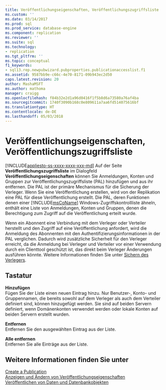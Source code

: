 ```yaml
---
title: Veröffentlichungseigenschaften, Veröffentlichungszugriffsliste | Microsoft-Dokumentation
ms.custom: ''
ms.date: 03/14/2017
ms.prod: sql
ms.prod_service: database-engine
ms.component: replication
ms.reviewer: ''
ms.suite: sql
ms.technology:
- replication
ms.tgt_pltfrm: ''
ms.topic: conceptual
f1_keywords:
- sql13.rep.newpubwizard.pubproperties.publicationaccesslist.f1
ms.assetid: 9587bb9e-c66c-4e70-8171-09b943ec2d50
caps.latest.revision: 20
author: MashaMSFT
ms.author: mathoma
manager: craigg
ms.openlocfilehash: f84b32e2d1a96d0416f1f5b8d6a73580a76af4ba
ms.sourcegitcommit: 1740f3090b168c0e809611a7aa6fd514075616bf
ms.translationtype: HT
ms.contentlocale: de-DE
ms.lasthandoff: 05/03/2018
---
```

# <a name="publication-properties-publication-access-list"></a>Veröffentlichungseigenschaften, Veröffentlichungszugriffsliste
[!INCLUDE[appliesto-ss-xxxx-xxxx-xxx-md](../../includes/appliesto-ss-xxxx-xxxx-xxx-md.md)]
  Auf der Seite **Veröffentlichungszugriffsliste** im Dialogfeld **Veröffentlichungseigenschaften** können Sie Anmeldungen, Konten und Gruppen zur Veröffentlichungszugriffsliste (PAL) hinzufügen und aus ihr entfernen. Die PAL ist der primäre Mechanismus für die Sicherung der Verleger. Wenn Sie eine Veröffentlichung erstellen, wird von der Replikation eine PAL für diese Veröffentlichung erstellt. Die PAL, deren Funktionen denen einer [!INCLUDE[msCoName](../../includes/msconame-md.md)] Windows-Zugriffskontrollliste ähneln, enthält eine Liste von Anmeldungen, Konten und Gruppen, denen die Berechtigung zum Zugriff auf die Veröffentlichung erteilt wurde.  
  
 Wenn ein Abonnent eine Verbindung mit dem Verleger oder Verteiler herstellt und den Zugriff auf eine Veröffentlichung anfordert, wird die Anmeldung des Abonnenten mit den Authentifizierungsinformationen in der PAL verglichen. Dadurch wird zusätzliche Sicherheit für den Verleger erreicht, da die Anmeldung bei Verleger und Verteiler vor einer Verwendung durch ein Clienttool geschützt ist, das direkt beim Verleger Änderungen ausführen könnte. Weitere Informationen finden Sie unter [Sichern des Verlegers](../../relational-databases/replication/security/secure-the-publisher.md).  
  
## <a name="options"></a>Tastatur  
 **Hinzufügen**  
 Fügen Sie der Liste einen neuen Eintrag hinzu. Nur Benutzer-, Konto- und Gruppennamen, die bereits sowohl auf dem Verleger als auch dem Verteiler definiert sind, können hinzugefügt werden. Sie sind auf beiden Servern definiert, wenn Domänenkonten verwendet werden oder lokale Konten auf beiden Servern erstellt wurden.  
  
 **Entfernen**  
 Entfernen Sie den ausgewählten Eintrag aus der Liste.  
  
 **Alle entfernen**  
 Entfernen Sie alle Einträge aus der Liste.  
  
## <a name="see-also"></a>Weitere Informationen finden Sie unter  
 [Create a Publication](../../relational-databases/replication/publish/create-a-publication.md)   
 [Anzeigen und Ändern von Veröffentlichungseigenschaften](../../relational-databases/replication/publish/view-and-modify-publication-properties.md)   
 [Veröffentlichen von Daten und Datenbankobjekten](../../relational-databases/replication/publish/publish-data-and-database-objects.md)  
  
  

